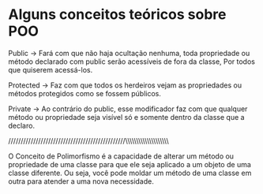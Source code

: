 <h1>Alguns conceitos teóricos sobre POO</h1>

Public -> Fará com que não haja ocultação nenhuma, toda propriedade ou método declarado com public serão acessíveis de fora da classe, Por todos que quiserem acessá-los.


Protected -> Faz com que todos os herdeiros vejam as propriedades ou métodos protegidos como se fossem públicos.


Private -> Ao contrário do public, esse modificador faz com que qualquer método ou propriedade seja visível só e somente dentro da classe que a declaro.

///////////////////////////////////////////////\\\\\\\\\\\\\\\\\\\\\\\\\\\\\\\\\\\\\\\

O Conceito de Polimorfismo é a capacidade de alterar um método ou propriedade de uma classe para que ele seja aplicado a um objeto de uma classe diferente. Ou seja, você pode moldar um método de uma classe em outra para atender a uma nova necessidade.
